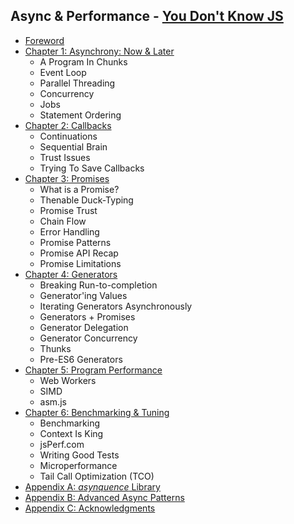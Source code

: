 ## Async & Performance - [You Don't Know JS](https://github.com/kiyounglee/You-Dont-Know-JS/blob/master/README2.md)
* [Foreword](forword.md)
* [Chapter 1: Asynchrony: Now & Later](ch1.md)
	* A Program In Chunks
	* Event Loop
	* Parallel Threading
	* Concurrency
	* Jobs
	* Statement Ordering
* [Chapter 2: Callbacks](ch2.md)
	* Continuations
	* Sequential Brain
	* Trust Issues
	* Trying To Save Callbacks
* [Chapter 3: Promises](ch3.md)
	* What is a Promise?
	* Thenable Duck-Typing
	* Promise Trust
	* Chain Flow
	* Error Handling
	* Promise Patterns
	* Promise API Recap
	* Promise Limitations
* [Chapter 4: Generators](ch.4md)
	* Breaking Run-to-completion
	* Generator'ing Values
	* Iterating Generators Asynchronously
	* Generators + Promises
	* Generator Delegation
	* Generator Concurrency
	* Thunks
	* Pre-ES6 Generators
* [Chapter 5: Program Performance](ch5.md)
	* Web Workers
	* SIMD
	* asm.js
* [Chapter 6: Benchmarking & Tuning](ch6.md)
	* Benchmarking
	* Context Is King
	* jsPerf.com
	* Writing Good Tests
	* Microperformance
	* Tail Call Optimization (TCO)
* [Appendix A: *asynquence* Library](apA.md)
* [Appendix B: Advanced Async Patterns](apB.md)
* [Appendix C: Acknowledgments](apC.md)

